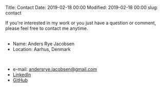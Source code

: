 Title: Contact
Date: 2019-02-18 00:00
Modified: 2019-02-18 00:00
slug: contact

If you're interested in my work or you just have a question or comment, please feel free to contact me anytime.
<br>
<br>

* Name: Anders Rye Jacobsen
* Location: Aarhus, Denmark

<br>

* e-mail: <andersrye.jacobsen@gmail.com>
* [LinkedIn](https://linkedin.com/in/anders-rye-jacobsen)
* [GitHub](https://github.com/ismand95)
